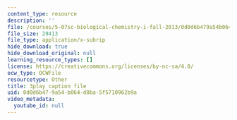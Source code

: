 ```yaml
---
content_type: resource
description: ''
file: /courses/5-07sc-biological-chemistry-i-fall-2013/0d0d6b479a54b064d0ba5f5710962b9a_qmqiF0YJ4LM.srt
file_size: 29413
file_type: application/x-subrip
hide_download: true
hide_download_original: null
learning_resource_types: []
license: https://creativecommons.org/licenses/by-nc-sa/4.0/
ocw_type: OCWFile
resourcetype: Other
title: 3play caption file
uid: 0d0d6b47-9a54-b064-d0ba-5f5710962b9a
video_metadata:
  youtube_id: null
---
```

